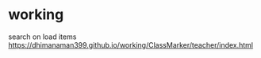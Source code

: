 # working
search on load items
https://dhimanaman399.github.io/working/ClassMarker/teacher/index.html
